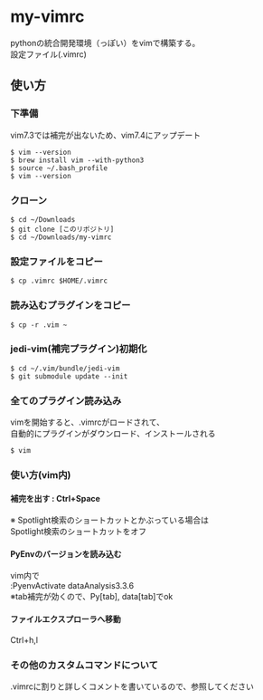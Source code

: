 # my-vimrc  
pythonの統合開発環境（っぽい）をvimで構築する。  
設定ファイル(.vimrc)

## 使い方 
###  下準備
vim7.3では補完が出ないため、vim7.4にアップデート  

```
$ vim --version
$ brew install vim --with-python3  
$ source ~/.bash_profile  
$ vim --version
``` 

### クローン  

```
$ cd ~/Downloads
$ git clone [このリポジトリ] 
$ cd ~/Downloads/my-vimrc  
```

### 設定ファイルをコピー  

```
$ cp .vimrc $HOME/.vimrc
```

### 読み込むプラグインをコピー  

```
$ cp -r .vim ~
```

### jedi-vim(補完プラグイン)初期化   

```
$ cd ~/.vim/bundle/jedi-vim
$ git submodule update --init
```

### 全てのプラグイン読み込み  
vimを開始すると、.vimrcがロードされて、  
自動的にプラグインがダウンロード、インストールされる  

```
$ vim
```   

### 使い方(vim内)  
#### 補完を出す : Ctrl+Space  
※ Spotlight検索のショートカットとかぶっている場合は  
Spotlight検索のショートカットをオフ  
#### PyEnvのバージョンを読み込む  
vim内で  
:PyenvActivate dataAnalysis3.3.6  
※tab補完が効くので、Py[tab], data[tab]でok  

#### ファイルエクスプローラへ移動  
Ctrl+h,l  

### その他のカスタムコマンドについて  
.vimrcに割りと詳しくコメントを書いているので、参照してください  